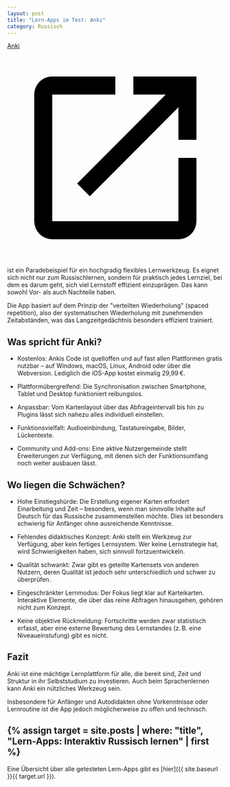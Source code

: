 ```yaml
---
layout: post
title: "Lern-Apps im Test: Anki"
category: Russisch
---
```

<a class="inline-flex items-center" href="https://apps.ankiweb.net/" target="_blank" rel="noopener noreferrer">Anki<svg class=" dark:fill-emerald-500 fill-blue2-500 h-[1.1em] w-auto ml-0.5" xmlns="http://www.w3.org/2000/svg" viewBox="0 0 24 24"><title>anki-webpage</title><path d="M14,3V5H17.59L7.76,14.83L9.17,16.24L19,6.41V10H21V3M19,19H5V5H12V3H5C3.89,3 3,3.9 3,5V19A2,2 0 0,0 5,21H19A2,2 0 0,0 21,19V12H19V19Z" /></svg></a> ist ein Paradebeispiel für ein hochgradig flexibles Lernwerkzeug. Es eignet sich nicht nur zum Russischlernen, sondern für praktisch jedes Lernziel, bei dem es darum geht, sich viel Lernstoff effizient einzuprägen. Das kann sowohl Vor- als auch Nachteile haben.

Die App basiert auf dem Prinzip der "verteilten Wiederholung" (spaced repetition), also der systematischen Wiederholung mit zunehmenden Zeitabständen, was das Langzeitgedächtnis besonders effizient trainiert.

## Was spricht für Anki?

- Kostenlos: Ankis Code ist quelloffen und auf fast allen Plattformen gratis nutzbar – auf Windows, macOS, Linux, Android oder über die Webversion. Lediglich die iOS-App kostet einmalig 29,99 €.

- Plattformübergreifend: Die Synchronisation zwischen Smartphone, Tablet und Desktop funktioniert reibungslos.

- Anpassbar: Vom Kartenlayout über das Abfrageintervall bis hin zu Plugins lässt sich nahezu alles individuell einstellen.

- Funktionsvielfalt: Audioeinbindung, Tastatureingabe, Bilder, Lückentexte.

- Community und Add-ons: Eine aktive Nutzergemeinde stellt Erweiterungen zur Verfügung, mit denen sich der Funktionsumfang noch weiter ausbauen lässt.

## Wo liegen die Schwächen?

- Hohe Einstiegshürde: Die Erstellung eigener Karten erfordert Einarbeitung und Zeit – besonders, wenn man sinnvolle Inhalte auf Deutsch für das Russische zusammenstellen möchte. Dies ist besonders schwierig für Anfänger ohne ausreichende Kenntnisse.

- Fehlendes didaktisches Konzept: Anki stellt ein Werkzeug zur Verfügung, aber kein fertiges Lernsystem. Wer keine Lernstrategie hat, wird Schwierigkeiten haben, sich sinnvoll fortzuentwickeln.

- Qualität schwankt: Zwar gibt es geteilte Kartensets von anderen Nutzern, deren Qualität ist jedoch sehr unterschiedlich und schwer zu überprüfen.

- Eingeschränkter Lernmodus: Der Fokus liegt klar auf Karteikarten. Interaktive Elemente, die über das reine Abfragen hinausgehen, gehören nicht zum Konzept.

- Keine objektive Rückmeldung: Fortschritte werden zwar statistisch erfasst, aber eine externe Bewertung des Lernstandes (z. B. eine Niveaueinstufung) gibt es nicht.

## Fazit

Anki ist eine mächtige Lernplattform für alle, die bereit sind, Zeit und Struktur in ihr Selbststudium zu investieren. Auch beim Sprachenlernen kann Anki ein nützliches Werkzeug sein.

Insbesondere für Anfänger und Autodidakten ohne Vorkenntnisse oder Lernroutine ist die App jedoch möglicherweise zu offen und technisch.

{% assign target = site.posts | where: "title", "Lern-Apps: Interaktiv Russisch lernen" | first %}
---
Eine Übersicht über alle getesteten Lern-Apps gibt es [hier]({{ site.baseurl }}{{ target.url }}).
